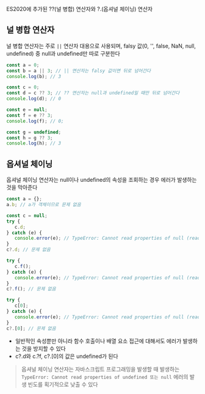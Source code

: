 ES2020에 추가된 ??(널 병합) 연산자와 ?.(옵셔널 체이닝) 연산자

## 널 병합 연산자

널 병합 연산자는 주로 `||` 연산자 대용으로 사용되며, falsy 값(0, '', false, NaN, null, undefined) 중 null과 undefined만 따로 구분한다

```javascript
const a = 0;
const b = a || 3; // || 연산자는 falsy 값이면 뒤로 넘어간다
console.log(b); // 3

const c = 0;
const d = c ?? 3; // ?? 연산자는 null과 undefined일 때만 뒤로 넘어간다
console.log(d); // 0

const e = null;
const f = e ?? 3;
console.log(f); // 0;

const g = undefined;
const h = g ?? 3;
console.log(h); // 3
```

## 옵셔널 체이닝

옵셔널 체이닝 연산자는 null이나 undefined의 속성을 조회하는 경우 에러가 발생하는 것을 막아준다

```javascript
const a = {};
a.b; // a가 객체이므로 문제 없음

const c = null;
try {
   c.d;
} catch (e) {
   console.error(e); // TypeError: Cannot read properties of null (reading 'd')
}
c?.d; // 문제 없음

try {
   c.f();
} catch (e) {
   console.error(e); // TypeError: Cannot read properties of null (reading 'f')
}
c?.f(); // 문제 없음

try {
   c[0];
} catch (e) {
   console.error(e); // TypeError: Cannot read properties of null (reading '0')
}
c?.[0]; // 문제 없음
```

-  일반적인 속성뿐만 아니라 함수 호출이나 배열 요소 접근에 대해서도 에러가 발생하는 것을 방지할 수 있다
-  c?.d와 c.?f, c?.[0]의 값은 undefined가 된다

> 옵셔널 체이닝 연산자는 자바스크립트 프로그래밍을 발생할 때 발생하는 `TypeError: Cannot read properties of undefined 또는 null` 에러의 발생 빈도를 획기적으로 낮출 수 있다
